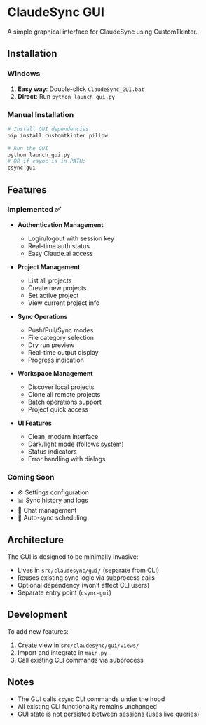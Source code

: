 # ClaudeSync GUI

A simple graphical interface for ClaudeSync using CustomTkinter.

## Installation

### Windows
1. **Easy way**: Double-click `ClaudeSync_GUI.bat`
2. **Direct**: Run `python launch_gui.py`

### Manual Installation
```bash
# Install GUI dependencies
pip install customtkinter pillow

# Run the GUI
python launch_gui.py
# OR if csync is in PATH:
csync-gui
```

## Features

### Implemented ✅
- **Authentication Management**
  - Login/logout with session key
  - Real-time auth status
  - Easy Claude.ai access
  
- **Project Management**
  - List all projects
  - Create new projects
  - Set active project
  - View current project info
  
- **Sync Operations**
  - Push/Pull/Sync modes
  - File category selection
  - Dry run preview
  - Real-time output display
  - Progress indication
  
- **Workspace Management**
  - Discover local projects
  - Clone all remote projects
  - Batch operations support
  - Project quick access

- **UI Features**
  - Clean, modern interface
  - Dark/light mode (follows system)
  - Status indicators
  - Error handling with dialogs

### Coming Soon
- ⚙️ Settings configuration
- 📊 Sync history and logs
- 💬 Chat management
- 🔄 Auto-sync scheduling

## Architecture

The GUI is designed to be minimally invasive:
- Lives in `src/claudesync/gui/` (separate from CLI)
- Reuses existing sync logic via subprocess calls
- Optional dependency (won't affect CLI users)
- Separate entry point (`csync-gui`)

## Development

To add new features:
1. Create view in `src/claudesync/gui/views/`
2. Import and integrate in `main.py`
3. Call existing CLI commands via subprocess

## Notes

- The GUI calls `csync` CLI commands under the hood
- All existing CLI functionality remains unchanged
- GUI state is not persisted between sessions (uses live queries)
